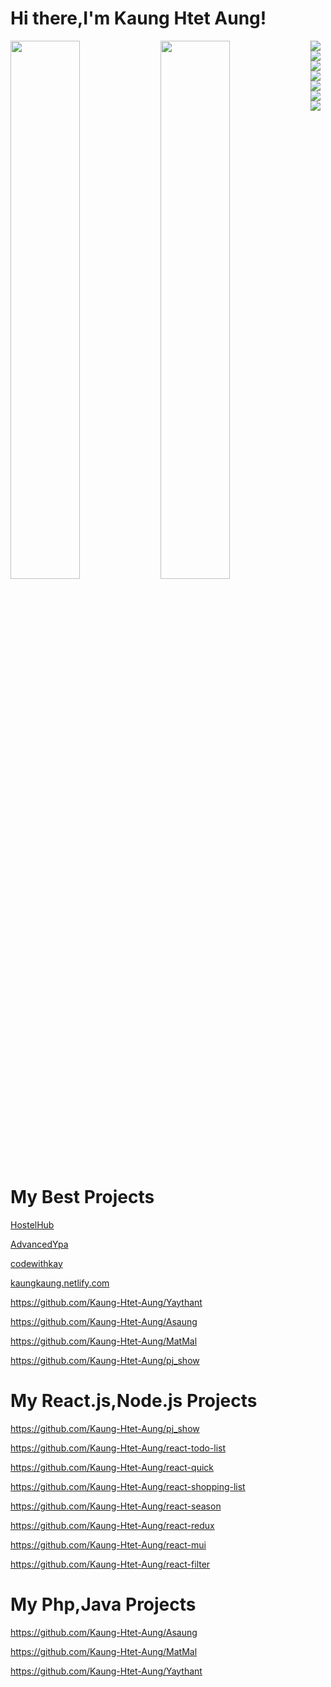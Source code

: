 # Hi there,I'm Kaung Htet Aung!

<img align="left"  width="47%" src="https://github-readme-stats.vercel.app/api?username=kaung-htet-aung&show_icons=true&theme=radical"/>
<img align="left" width="47%" src="https://github-readme-stats.vercel.app/api/top-langs/?username=kaung-htet-aung&layout=compact"/>
<img align="left" src="https://img.shields.io/badge/bootstrap-%238511FA.svg?style=for-the-badge&logo=bootstrap&logoColor=white"/>
<img align="left" src="https://img.shields.io/badge/express.js-%23404d59.svg?style=for-the-badge&logo=express&logoColor=%2361DAFB"/>
<img align="left" src="https://img.shields.io/badge/MUI-%230081CB.svg?style=for-the-badge&logo=mui&logoColor=white)"/>
<img src="https://img.shields.io/badge/node.js-6DA55F?style=for-the-badge&logo=node.js&logoColor=white"/>
<img align="left" src="https://img.shields.io/badge/react-%2320232a.svg?style=for-the-badge&logo=react&logoColor=%2361DAFB"/>
<img align="left" src="https://img.shields.io/badge/react_native-%2320232a.svg?style=for-the-badge&logo=react&logoColor=%2361DAFB)"/>
<img src="https://img.shields.io/badge/tailwindcss-%2338B2AC.svg?style=for-the-badge&logo=tailwind-css&logoColor=white"/>

# My Best Projects 

 [HostelHub](https://hostel-stu.netlify.app/) 
 
 [AdvancedYpa](https://youth-advanced.netlify.app/) 
 
 [codewithkay](https://codewithkay.netlify.com/)  
 
 [kaungkaung.netlify.com](https://kaungkaung.netlify.com/)
 
 https://github.com/Kaung-Htet-Aung/Yaythant
 
 https://github.com/Kaung-Htet-Aung/Asaung
 
 https://github.com/Kaung-Htet-Aung/MatMal
 
 https://github.com/Kaung-Htet-Aung/pj_show
 
# My React.js,Node.js Projects 

https://github.com/Kaung-Htet-Aung/pj_show

https://github.com/Kaung-Htet-Aung/react-todo-list

https://github.com/Kaung-Htet-Aung/react-quick

https://github.com/Kaung-Htet-Aung/react-shopping-list

https://github.com/Kaung-Htet-Aung/react-season

https://github.com/Kaung-Htet-Aung/react-redux

https://github.com/Kaung-Htet-Aung/react-mui

https://github.com/Kaung-Htet-Aung/react-filter
 
# My Php,Java Projects

https://github.com/Kaung-Htet-Aung/Asaung

https://github.com/Kaung-Htet-Aung/MatMal

https://github.com/Kaung-Htet-Aung/Yaythant
